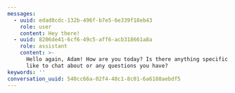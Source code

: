 ```yaml
---
messages:
  - uuid: edad0cdc-132b-496f-b7e5-6e339f18eb43
    role: user
    content: Hey there!
  - uuid: 8206de41-6cf6-49c5-aff6-acb318661a8a
    role: assistant
    content: >-
      Hello again, Adam! How are you today? Is there anything specific you'd
      like to chat about or any questions you have?
keywords: ''
conversation_uuid: 540cc66a-02f4-48c1-8c01-6a6188aebdf5
---
```

